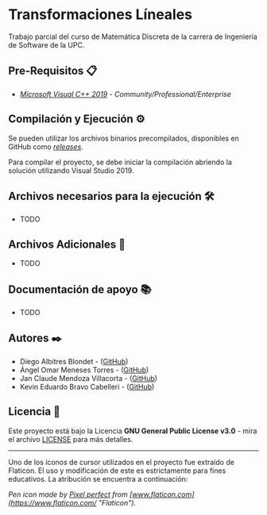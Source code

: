 # Transformaciones Líneales

Trabajo parcial del curso de Matemática Discreta de la carrera de Ingeniería de Software de la UPC.

## Pre-Requisitos 📋

- [_Microsoft Visual C++ 2019_](https://visualstudio.microsoft.com/) - _Community/Professional/Enterprise_

## Compilación y Ejecución ⚙️

Se pueden utilizar los archivos binarios precompilados, disponibles en GitHub como [_releases_](https://github.com/dalbitresb12/tf-mate-discreta/releases).

Para compilar el proyecto, se debe iniciar la compilación abriendo la solución utilizando Visual Studio 2019.

## Archivos necesarios para la ejecución 🛠️

- TODO

## Archivos Adicionales 📁

- TODO

## Documentación de apoyo 📚

- TODO

## Autores ✒️

- Diego Albitres Blondet - ([GitHub](https://github.com/dalbitresb12))
- Ángel Omar Meneses Torres - ([GitHub](https://github.com/amenes12))
- Jan Claude Mendoza Villacorta - ([GitHub](https://github.com/JaMe07))
- Kevin Eduardo Bravo Cabelleri - ([GitHub](https://github.com/9naa))

## Licencia 📄

Este proyecto está bajo la Licencia **GNU General Public License v3.0** - mira el archivo [LICENSE](LICENSE) para más detalles.

---

Uno de los íconos de cursor utilizados en el proyecto fue extraído de Flaticon. El uso y modificación de este es estrictamente para fines educativos. La atribución se encuentra a continuación:

_Pen icon made by [Pixel perfect](https://www.flaticon.com/authors/pixel-perfect "Pixel perfect") from [www.flaticon.com](https://www.flaticon.com/ "Flaticon")._
